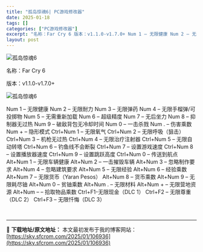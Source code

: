```yaml
---
title: "孤岛惊魂6| PC游戏修改器"
date: 2025-01-18
tags: []
categories: ["PC游戏修改器"]
excerpt: "名称：Far Cry 6 版本：v1.1.0-v1.7.0+ Num 1 – 无限健康 Num 2 – 无限耐力 Num 3 – 无限弹药 Num 4 – 无限手榴弹/可投掷物 Num 5 – 无需重新加载 Num 6 – 超级精度 Num 7 – 无后坐力 Num 8 – 抑制器无过热 Num 9&hellip;"
layout: post
---
```


<img title="9.webp" src="https://sky.sfcrom.com/wp-content/uploads/2025/01/bce4f1e7b96f9.webp" alt="孤岛惊魂6" />

名称：Far Cry 6

版本：v1.1.0-v1.7.0+

<img title="10.webp" src="https://sky.sfcrom.com/wp-content/uploads/2025/01/bc8e6147a1e21.webp" alt="孤岛惊魂6" />

Num 1 – 无限健康
Num 2 – 无限耐力
Num 3 – 无限弹药
Num 4 – 无限手榴弹/可投掷物
Num 5 – 无需重新加载
Num 6 – 超级精度
Num 7 – 无后坐力
Num 8 – 抑制器无过热
Num 9 – 破敌背包无冷却时间
Num 0 – 一击杀戮
Num . – 伤害乘数
Num + – 隐形模式
Ctrl+Num 1 – 无限氧气
Ctrl+Num 2 – 无限呼吸（狙击）
Ctrl+Num 3 – 机枪无过热
Ctrl+Num 4 – 无限治疗注射器
Ctrl+Num 5 – 无限自动转塔
Ctrl+Num 6 – 钓鱼线不会断裂
Ctrl+Num 7 – 设置游戏速度
Ctrl+Num 8 – 设置播放器速度
Ctrl+Num 9 – 设置跳跃高度
Ctrl+Num 0 – 传送到航点
Alt+Num 1 – 无限车辆健康
Alt+Num 2 – 一击摧毁车辆
Alt+Num 3 – 忽略制作要求
Alt+Num 4 – 忽略建筑要求
Alt+Num 5 – 无限经验
Alt+Num 6 – 经验乘数
Alt+Num 7 – 无限货币（Yaran Pesos）
Alt+Num 8 – 货币乘数
Alt+Num 9 – 无限耗尽铀
Alt+Num 0 – 贫铀乘数
Alt+Num . – 无限材料
Alt+Num + – 无限营地资源
Alt+Num – – 拾取物品乘数
Ctrl+F1-无限现金（DLC 1）
Ctrl+F2 – 无限尊重（DLC 2）
Ctrl+F3 – 无限忏悔（DLC 3）

&nbsp;

---
📖 **下载地址/原文地址：** 本文最初发布于我的博客网站：[https://sky.sfcrom.com/2025/01/106936](https://sky.sfcrom.com/2025/01/106936)
